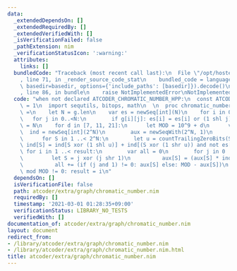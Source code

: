 ```yaml
---
data:
  _extendedDependsOn: []
  _extendedRequiredBy: []
  _extendedVerifiedWith: []
  _isVerificationFailed: false
  _pathExtension: nim
  _verificationStatusIcon: ':warning:'
  attributes:
    links: []
  bundledCode: "Traceback (most recent call last):\n  File \"/opt/hostedtoolcache/Python/3.10.2/x64/lib/python3.10/site-packages/onlinejudge_verify/documentation/build.py\"\
    , line 71, in _render_source_code_stat\n    bundled_code = language.bundle(stat.path,\
    \ basedir=basedir, options={'include_paths': [basedir]}).decode()\n  File \"/opt/hostedtoolcache/Python/3.10.2/x64/lib/python3.10/site-packages/onlinejudge_verify/languages/nim.py\"\
    , line 86, in bundle\n    raise NotImplementedError\nNotImplementedError\n"
  code: "when not declared ATCODER_CHROMATIC_NUMBER_HPP:\n  const ATCODER_CHROMATIC_NUMBER_HPP*\
    \ = 1\n  import sequtils, bitops, math\n  \n  proc chromatic_number*(g:seq[seq[bool]]):int\
    \ =\n    let N = g.len\n    var es = newSeq[int](N)\n    for i in 0..<N:\n   \
    \   for j in 0..<N:\n        if g[i][j]: es[i] = es[i] or (1 shl j)\n    result\
    \ = N\n    for d in [7, 11, 21]:\n      let MOD = 10^9 + d\n      var\n      \
    \  ind = newSeq[int](2^N)\n        aux = newSeqWith(2^N, 1)\n      ind[0] = 1\n\
    \      for S in 1 ..< 2^N:\n        let u = countTrailingZeroBits(S)\n       \
    \ ind[S] = ind[S xor (1 shl u)] + ind[(S xor (1 shr u)) and not es[u]]\n     \
    \ for i in 1 ..< result:\n        var all = 0\n        for j in 0 ..< 2^N:\n \
    \         let S = j xor (j shr 1)\n          aux[S] = (aux[S] * ind[S]) mod MOD\n\
    \          all += (if (j and 1) != 0: aux[S] else: MOD - aux[S])\n        if all\
    \ mod MOD != 0: result = i\n"
  dependsOn: []
  isVerificationFile: false
  path: atcoder/extra/graph/chromatic_number.nim
  requiredBy: []
  timestamp: '2021-03-01 01:28:35+09:00'
  verificationStatus: LIBRARY_NO_TESTS
  verifiedWith: []
documentation_of: atcoder/extra/graph/chromatic_number.nim
layout: document
redirect_from:
- /library/atcoder/extra/graph/chromatic_number.nim
- /library/atcoder/extra/graph/chromatic_number.nim.html
title: atcoder/extra/graph/chromatic_number.nim
---
```

